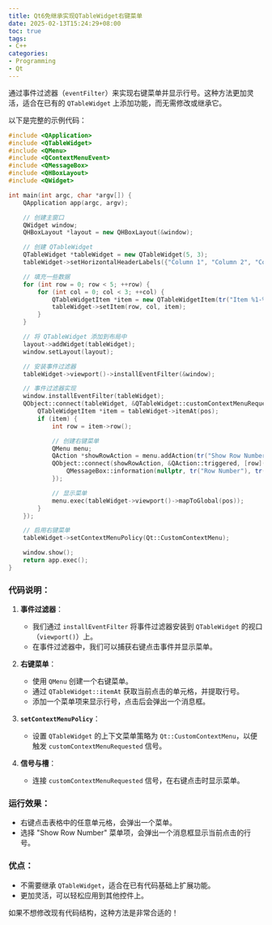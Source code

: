 ```yaml
---
title: Qt6免继承实现QTableWidget右键菜单
date: 2025-02-13T15:24:29+08:00
toc: true
tags: 
- C++
categories: 
- Programming
- Qt
---
```


通过事件过滤器（`eventFilter`）来实现右键菜单并显示行号。这种方法更加灵活，适合在已有的 `QTableWidget` 上添加功能，而无需修改或继承它。

以下是完整的示例代码：

```cpp
#include <QApplication>
#include <QTableWidget>
#include <QMenu>
#include <QContextMenuEvent>
#include <QMessageBox>
#include <QHBoxLayout>
#include <QWidget>

int main(int argc, char *argv[]) {
    QApplication app(argc, argv);

    // 创建主窗口
    QWidget window;
    QHBoxLayout *layout = new QHBoxLayout(&window);

    // 创建 QTableWidget
    QTableWidget *tableWidget = new QTableWidget(5, 3);
    tableWidget->setHorizontalHeaderLabels({"Column 1", "Column 2", "Column 3"});

    // 填充一些数据
    for (int row = 0; row < 5; ++row) {
        for (int col = 0; col < 3; ++col) {
            QTableWidgetItem *item = new QTableWidgetItem(tr("Item %1-%2").arg(row).arg(col));
            tableWidget->setItem(row, col, item);
        }
    }

    // 将 QTableWidget 添加到布局中
    layout->addWidget(tableWidget);
    window.setLayout(layout);

    // 安装事件过滤器
    tableWidget->viewport()->installEventFilter(&window);

    // 事件过滤器实现
    window.installEventFilter(tableWidget);
    QObject::connect(tableWidget, &QTableWidget::customContextMenuRequested, [tableWidget](const QPoint &pos) {
        QTableWidgetItem *item = tableWidget->itemAt(pos);
        if (item) {
            int row = item->row();

            // 创建右键菜单
            QMenu menu;
            QAction *showRowAction = menu.addAction(tr("Show Row Number"));
            QObject::connect(showRowAction, &QAction::triggered, [row]() {
                QMessageBox::information(nullptr, tr("Row Number"), tr("You clicked on row: %1").arg(row));
            });

            // 显示菜单
            menu.exec(tableWidget->viewport()->mapToGlobal(pos));
        }
    });

    // 启用右键菜单
    tableWidget->setContextMenuPolicy(Qt::CustomContextMenu);

    window.show();
    return app.exec();
}
```

### 代码说明：
1. **事件过滤器**：
   - 我们通过 `installEventFilter` 将事件过滤器安装到 `QTableWidget` 的视口（`viewport()`）上。
   - 在事件过滤器中，我们可以捕获右键点击事件并显示菜单。

2. **右键菜单**：
   - 使用 `QMenu` 创建一个右键菜单。
   - 通过 `QTableWidget::itemAt` 获取当前点击的单元格，并提取行号。
   - 添加一个菜单项来显示行号，点击后会弹出一个消息框。

3. **`setContextMenuPolicy`**：
   - 设置 `QTableWidget` 的上下文菜单策略为 `Qt::CustomContextMenu`，以便触发 `customContextMenuRequested` 信号。

4. **信号与槽**：
   - 连接 `customContextMenuRequested` 信号，在右键点击时显示菜单。

### 运行效果：
- 右键点击表格中的任意单元格，会弹出一个菜单。
- 选择 "Show Row Number" 菜单项，会弹出一个消息框显示当前点击的行号。

### 优点：
- 不需要继承 `QTableWidget`，适合在已有代码基础上扩展功能。
- 更加灵活，可以轻松应用到其他控件上。

如果不想修改现有代码结构，这种方法是非常合适的！